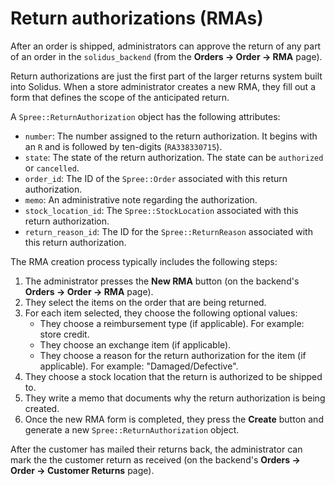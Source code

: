 # Return authorizations (RMAs)

After an order is shipped, administrators can approve the return of any part
of an order in the `solidus_backend` (from the **Orders -> Order -> RMA** page).

Return authorizations are just the first part of the larger returns system built
into Solidus. When a store administrator creates a new RMA, they fill out a form
that defines the scope of the anticipated return.

A `Spree::ReturnAuthorization` object has the following attributes:

- `number`: The number assigned to the return authorization. It begins with an
  `R` and is followed by ten-digits (`RA338330715`).
- `state`: The state of the return authorization. The state can be `authorized`
  or `cancelled`. 
- `order_id`: The ID of the `Spree::Order` associated with this return
  authorization. 
- `memo`: An administrative note regarding the authorization.
- `stock_location_id`: The `Spree::StockLocation` associated with this return
  authorization.
- `return_reason_id`: The ID for the `Spree::ReturnReason` associated with this
  return authorization.

The RMA creation process typically includes the following steps:

1. The administrator presses the **New RMA** button (on the backend's **Orders
   -> Order -> RMA** page).
2. They select the items on the order that are being returned.
3. For each item selected, they choose the following optional values:
   - They choose a reimbursement type (if applicable). For example: store credit.
   - They choose an exchange item (if applicable).
   - They choose a reason for the return authorization for the item (if
     applicable). For example: "Damaged/Defective".
4. They choose a stock location that the return is authorized to be shipped to.
5. They write a memo that documents why the return authorization is being
   created.  
6. Once the new RMA form is completed, they press the **Create** button and
   generate a new `Spree::ReturnAuthorization` object. 

After the customer has mailed their returns back, the administrator can mark the
the customer return as received (on the backend's **Orders -> Order -> Customer
Returns** page).

<!-- TODO:
  Again, we should add links here once additional returns documentation exists
  here.
-->

